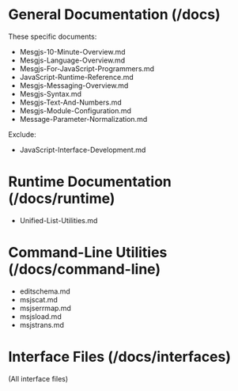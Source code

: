 # General Documentation (/docs)

These specific documents:

- Mesgjs-10-Minute-Overview.md
- Mesgjs-Language-Overview.md
- Mesgjs-For-JavaScript-Programmers.md
- JavaScript-Runtime-Reference.md
- Mesgjs-Messaging-Overview.md
- Mesgjs-Syntax.md
- Mesgjs-Text-And-Numbers.md
- Mesgjs-Module-Configuration.md
- Message-Parameter-Normalization.md

Exclude:

- JavaScript-Interface-Development.md

# Runtime Documentation (/docs/runtime)

- Unified-List-Utilities.md

# Command-Line Utilities (/docs/command-line)

- editschema.md
- msjscat.md
- msjserrmap.md
- msjsload.md
- msjstrans.md

# Interface Files (/docs/interfaces)

(All interface files)